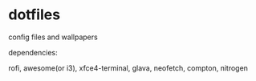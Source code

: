 # dotfiles

config files and wallpapers

dependencies: 

rofi, awesome(or i3), xfce4-terminal, glava, neofetch, compton, nitrogen
